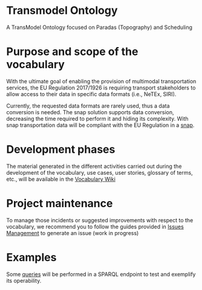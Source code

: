 # Transmodel Ontology

A TransModel Ontology focused on Paradas (Topography) and Scheduling


# Purpose and scope of the vocabulary

With the ultimate goal of enabling the provision of multimodal transportation services, the EU Regulation
2017/1926 is requiring transport stakeholders to allow access to their data in specific data formats (i.e.,
NeTEx, SIRI).

Currently, the requested data formats are rarely used, thus a data conversion is needed.   The
snap solution supports data conversion, decreasing the time required to perform it and hiding its
complexity. With snap transportation data will be compliant with the EU Regulation in a [snap](https://www.snap-project.eu).

# Development phases

The material generated in the different activities carried out during the development of the vocabulary, use
cases, user stories, glossary of terms, etc., will be available in the [Vocabulary Wiki](#)

# Project maintenance

To manage those incidents or suggested improvements with respect to the vocabulary, we recommend you to follow
the guides provided in [Issues Management](https://github.com/nombre-repositorio/wiki/issues-management) to
generate an issue (work in progress)

# Examples

Some [queries](https://github.com/repository-name/blob/master/examples/queries.md) will be performed in a
SPARQL endpoint to test and exemplify its operability.

